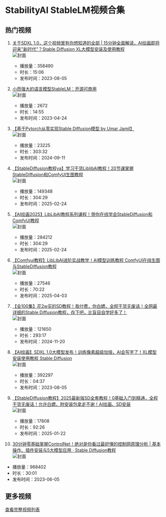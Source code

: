# StabilityAI StableLM视频合集

## 热门视频

1. [关于SDXL 1.0，这个视频里有你想知道的全部 | 15分钟全面解读，AI绘画即将迎来"新时代"？Stable Diffusion XL大模型安装及使用教程](https://www.bilibili.com/video/av914325434)  
   ![封面](images0/5d15073acd957b32bc05c2504aac129039e4ccd3.jpg)  
   - 播放量：358490
   - 时长：15:06
   - 发布时间：2023-08-05

2. [小而强大的语言模型StableLM：开源可商用](https://www.bilibili.com/video/av740345094)  
   ![封面](images0/233d9ff35f622877f8bc027318a24e691c2f7915.jpg)  
   - 播放量：2672
   - 时长：14:55
   - 发布时间：2023-04-24

3. [【基于Pytorch从零实现Stable Diffusion模型 by Umar Jamil】](https://www.bilibili.com/video/av113118751495324)  
   ![封面](images0/8d09fdaf5ef19c64e089a82543fd92d2219b2eb0.jpg)  
   - 播放量：23225
   - 时长：303:32
   - 发布时间：2024-09-11

4. [【StableDiffusion教程ya】学习干货LiblibAI教程！20节课掌握StableDiffusion和ComfyUI生图教程](https://www.bilibili.com/video/av114059030693257)  
   ![封面](images0/cb0a21e587a9bb5323df366c94a479721277702a.jpg)  
   - 播放量：149348
   - 时长：304:29
   - 发布时间：2025-02-24

5. [【AI绘画2025】LibLibAI教程系列课程！带你在线学会StableDiffusion和ComfyUI教程](https://www.bilibili.com/video/av114059013788686)  
   ![封面](images0/9c20bdbb364beada9bb92d0514d4dca0bd4b9c89.jpg)  
   - 播放量：284212
   - 时长：304:29
   - 发布时间：2025-02-24

6. [【Comfyui教程】LibLibAI进阶实战教学！AI模型训练教程 ComfyUI在线生图与StableDiffusion教程](https://www.bilibili.com/video/av114274315800094)  
   ![封面](images0/daa7df60eecd84045c567afe025f576d9495c42c.jpg)  
   - 播放量：27546
   - 时长：70:22
   - 发布时间：2025-04-03

7. [【全100集】花2w买的SD教程！我付费，你白嫖，全程干货无废话！全网最详细的Stable Diffusion教程，存下吧，比盲目自学好多了！](https://www.bilibili.com/video/av113514878341105)  
   ![封面](images0/65d8cb743d8626294735c35462ade47eff938650.png)  
   - 播放量：121650
   - 时长：293:17
   - 发布时间：2024-11-20

8. [【AI绘画】SDXL 1.0大模型发布！训练像素超级加倍，AI会写字了！XL模型安装使用教程 Stable Diffusion](https://www.bilibili.com/video/av316769711)  
   ![封面](images0/a11c360e4bb11e4b3bf9b3bbd3ead3e2077253e4.jpg)  
   - 播放量：392297
   - 时长：04:37
   - 发布时间：2023-08-05

9. [【StableDiffusion教程】2025最新版SD全套教程！0基础入门到精通，全程干货无废话！允许白嫖，附安装包拿走不谢！AI绘画、SD安装](https://www.bilibili.com/video/av113869263475678)  
   ![封面](images0/53a652b0577132fa76ae58dd792cc71934773a17.jpg)  
   - 播放量：17808
   - 时长：92:26
   - 发布时间：2025-01-22

10. [30分钟零基础掌握ControlNet！绝对是你看过最好懂的控制网原理分析 | 基本操作、插件安装与5大模型应用 · Stable Diffusion教程](https://www.bilibili.com/video/av996974618)  
   ![封面](images0/435a1c3fcde95910c71bfabac9d046596d72cce4.jpg)  
   - 播放量：968402
   - 时长：30:01
   - 发布时间：2023-06-05

## 更多视频

[查看完整视频列表](https://www.bilibili.com/search?keyword=StabilityAI)
